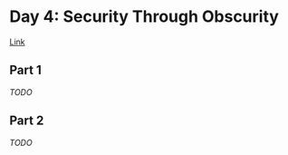 # Day 4: Security Through Obscurity
[Link](http://adventofcode.com/2016/day/4)

## Part 1
_TODO_

## Part 2
_TODO_
